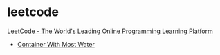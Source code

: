 # leetcode

[LeetCode - The World's Leading Online Programming Learning Platform](https://leetcode.com)

* [Container With Most Water](./Container-With-Most-Water.md)